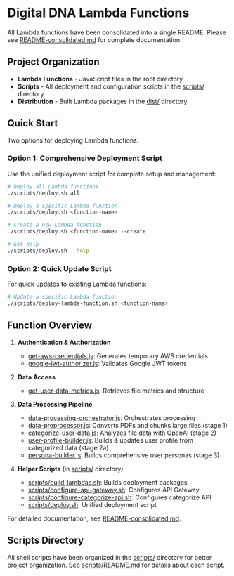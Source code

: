 # Digital DNA Lambda Functions

All Lambda functions have been consolidated into a single README. Please see [README-consolidated.md](./README-consolidated.md) for complete documentation.

## Project Organization

- **Lambda Functions** - JavaScript files in the root directory
- **Scripts** - All deployment and configuration scripts in the [scripts/](./scripts/) directory
- **Distribution** - Built Lambda packages in the [dist/](./dist/) directory

## Quick Start

Two options for deploying Lambda functions:

### Option 1: Comprehensive Deployment Script

Use the unified deployment script for complete setup and management:

```bash
# Deploy all Lambda functions
./scripts/deploy.sh all

# Deploy a specific Lambda function
./scripts/deploy.sh <function-name>

# Create a new Lambda function
./scripts/deploy.sh <function-name> --create

# Get help
./scripts/deploy.sh --help
```

### Option 2: Quick Update Script

For quick updates to existing Lambda functions:

```bash
# Update a specific Lambda function
./scripts/deploy-lambda-function.sh <function-name>
```

## Function Overview

1. **Authentication & Authorization**
   - [get-aws-credentials.js](./get-aws-credentials.js): Generates temporary AWS credentials
   - [google-jwt-authorizer.js](./google-jwt-authorizer.js): Validates Google JWT tokens

2. **Data Access**
   - [get-user-data-metrics.js](./get-user-data-metrics.js): Retrieves file metrics and structure

3. **Data Processing Pipeline**
   - [data-processing-orchestrator.js](./data-processing-orchestrator.js): Orchestrates processing
   - [data-preprocessor.js](./data-preprocessor.js): Converts PDFs and chunks large files (stage 1)
   - [categorize-user-data.js](./categorize-user-data.js): Analyzes file data with OpenAI (stage 2)
   - [user-profile-builder.js](./user-profile-builder.js): Builds & updates user profile from categorized data (stage 2a)
   - [persona-builder.js](./persona-builder.js): Builds comprehensive user personas (stage 3)

4. **Helper Scripts** (in [scripts/](./scripts/) directory)
   - [scripts/build-lambdas.sh](./scripts/build-lambdas.sh): Builds deployment packages
   - [scripts/configure-api-gateway.sh](./scripts/configure-api-gateway.sh): Configures API Gateway
   - [scripts/configure-categorize-api.sh](./scripts/configure-categorize-api.sh): Configures categorize API
   - [scripts/deploy.sh](./scripts/deploy.sh): Unified deployment script

For detailed documentation, see [README-consolidated.md](./README-consolidated.md).

## Scripts Directory

All shell scripts have been organized in the [scripts/](./scripts/) directory for better project organization. See [scripts/README.md](./scripts/README.md) for details about each script.